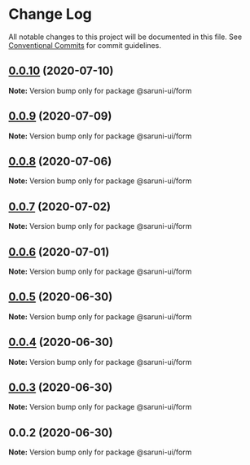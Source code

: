 # Change Log

All notable changes to this project will be documented in this file.
See [Conventional Commits](https://conventionalcommits.org) for commit guidelines.

## [0.0.10](https://github.com/tambium/saruni-ui/compare/@saruni-ui/form@0.0.9...@saruni-ui/form@0.0.10) (2020-07-10)

**Note:** Version bump only for package @saruni-ui/form





## [0.0.9](https://github.com/tambium/saruni-ui/compare/@saruni-ui/form@0.0.8...@saruni-ui/form@0.0.9) (2020-07-09)

**Note:** Version bump only for package @saruni-ui/form





## [0.0.8](https://github.com/tambium/saruni-ui/compare/@saruni-ui/form@0.0.7...@saruni-ui/form@0.0.8) (2020-07-06)

**Note:** Version bump only for package @saruni-ui/form





## [0.0.7](https://github.com/tambium/saruni-ui/compare/@saruni-ui/form@0.0.6...@saruni-ui/form@0.0.7) (2020-07-02)

**Note:** Version bump only for package @saruni-ui/form





## [0.0.6](https://github.com/tambium/saruni-ui/compare/@saruni-ui/form@0.0.5...@saruni-ui/form@0.0.6) (2020-07-01)

**Note:** Version bump only for package @saruni-ui/form





## [0.0.5](https://github.com/tambium/saruni-ui/compare/@saruni-ui/form@0.0.4...@saruni-ui/form@0.0.5) (2020-06-30)

**Note:** Version bump only for package @saruni-ui/form





## [0.0.4](https://github.com/tambium/saruni-ui/compare/@saruni-ui/form@0.0.3...@saruni-ui/form@0.0.4) (2020-06-30)

**Note:** Version bump only for package @saruni-ui/form





## [0.0.3](https://github.com/tambium/saruni-ui/compare/@saruni-ui/form@0.0.2...@saruni-ui/form@0.0.3) (2020-06-30)

**Note:** Version bump only for package @saruni-ui/form





## 0.0.2 (2020-06-30)

**Note:** Version bump only for package @saruni-ui/form

